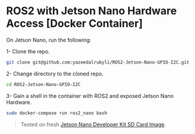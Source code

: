# ROS2 with Jetson Nano Hardware Access [Docker Container]

On Jetson Nano, run the following:

1- Clone the repo.
```bash
git clone git@github.com:yazeedalrubyli/ROS2-Jetson-Nano-GPIO-I2C.git
```

2- Change directory to the cloned repo.
```bash
cd ROS2-Jetson-Nano-GPIO-I2C
``` 

3- Gain a shell in the container with ROS2 and exposed Jetson Nano Hardware.
```bash
sudo docker-compose run ros2_nano bash
```

> Tested on fresh [Jetson Nano Developer Kit SD Card Image](https://developer.nvidia.com/embedded/learn/get-started-jetson-nano-devkit#write).
